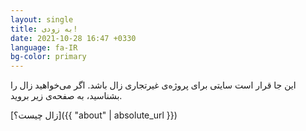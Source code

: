 ```yaml
---
layout: single
title: به زودی!
date: 2021-10-28 16:47 +0330
language: fa-IR
bg-color: primary
---
```

این جا قرار است سایتی برای پروژه‌ی غیرتجاری زال باشد.
اگر می‌خواهید زال را بشناسید، به صفحه‌ی زیر بروید.

[زال چیست؟]({{ "about" | absolute_url }})